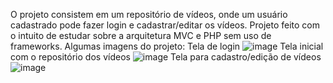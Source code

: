 O projeto consistem em um repositório de vídeos, onde um usuário cadastrado pode fazer login e cadastrar/editar os vídeos.
Projeto feito com o intuito de estudar sobre a arquitetura MVC e PHP sem uso de frameworks.
Algumas imagens do projeto:
Tela de login
![image](https://github.com/felipemlx/projeto-php/assets/120753841/12d0bd97-3c3e-4517-b24a-1cf023764d9f)
Tela inicial com o repositório dos vídeos
![image](https://github.com/felipemlx/projeto-php/assets/120753841/eb552a81-2c65-4090-af1e-ed0238ab0ca1)
Tela para cadastro/edição de vídeos
![image](https://github.com/felipemlx/projeto-php/assets/120753841/f401d66b-0ca9-428f-802d-acac728e467c)
